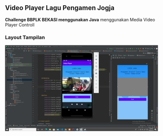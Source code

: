 ## Video Player Lagu Pengamen Jogja

**Challenge BBPLK BEKASI menggunakan Java**
menggunakan Media Video Player Controll 

### Layout Tampilan
![Screenshot](https://github.com/disebud/videoPlayer/blob/master/ss/ss_1.png?raw=true)



